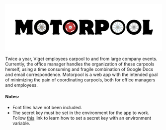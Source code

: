 ![alt tag](https://raw.githubusercontent.com/nikrdc/motorpool/master/static/logo.png?token=934935__eyJzY29wZSI6IlJhd0Jsb2I6bmlrcmRjL21vdG9ycG9vbC9tYXN0ZXIvc3RhdGljL2xvZ28ucG5nIiwiZXhwaXJlcyI6MTQwNjE1OTM3OH0%3D--38c56883a2f50ffb303dd0bce9b0444961ef15f2)

Twice a year, Viget employees carpool to and from large company events. Currently, the office manager handles the organization of these carpools herself, using a time consuming and fragile combination of Google Docs and email correspondence. Motorpool is a web app with the intended goal of minimizing the pain of coordinating carpools, both for office managers and employees. 

#### Notes:
* Font files have not been included.
* The secret key must be set in the environment for the app to work. Follow [this](http://stackoverflow.com/questions/14786072/keep-secret-keys-out-with-environment-variables) link to learn how to set a secret key with an environment variable.
